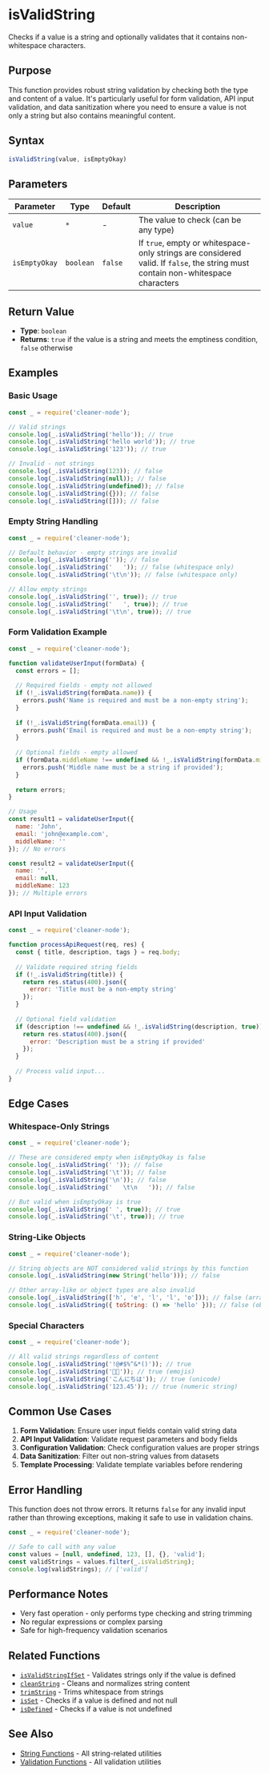 # isValidString

Checks if a value is a string and optionally validates that it contains non-whitespace characters.

## Purpose

This function provides robust string validation by checking both the type and content of a value. It's particularly useful for form validation, API input validation, and data sanitization where you need to ensure a value is not only a string but also contains meaningful content.

## Syntax

```javascript
isValidString(value, isEmptyOkay)
```

## Parameters

| Parameter | Type | Default | Description |
|-----------|------|---------|-------------|
| `value` | `*` | - | The value to check (can be any type) |
| `isEmptyOkay` | `boolean` | `false` | If `true`, empty or whitespace-only strings are considered valid. If `false`, the string must contain non-whitespace characters |

## Return Value

- **Type**: `boolean`
- **Returns**: `true` if the value is a string and meets the emptiness condition, `false` otherwise

## Examples

### Basic Usage

```javascript
const _ = require('cleaner-node');

// Valid strings
console.log(_.isValidString('hello')); // true
console.log(_.isValidString('hello world')); // true
console.log(_.isValidString('123')); // true

// Invalid - not strings
console.log(_.isValidString(123)); // false
console.log(_.isValidString(null)); // false
console.log(_.isValidString(undefined)); // false
console.log(_.isValidString({})); // false
console.log(_.isValidString([])); // false
```

### Empty String Handling

```javascript
const _ = require('cleaner-node');

// Default behavior - empty strings are invalid
console.log(_.isValidString('')); // false
console.log(_.isValidString('   ')); // false (whitespace only)
console.log(_.isValidString('\t\n')); // false (whitespace only)

// Allow empty strings
console.log(_.isValidString('', true)); // true
console.log(_.isValidString('   ', true)); // true
console.log(_.isValidString('\t\n', true)); // true
```

### Form Validation Example

```javascript
const _ = require('cleaner-node');

function validateUserInput(formData) {
  const errors = [];
  
  // Required fields - empty not allowed
  if (!_.isValidString(formData.name)) {
    errors.push('Name is required and must be a non-empty string');
  }
  
  if (!_.isValidString(formData.email)) {
    errors.push('Email is required and must be a non-empty string');
  }
  
  // Optional fields - empty allowed
  if (formData.middleName !== undefined && !_.isValidString(formData.middleName, true)) {
    errors.push('Middle name must be a string if provided');
  }
  
  return errors;
}

// Usage
const result1 = validateUserInput({
  name: 'John',
  email: 'john@example.com',
  middleName: ''
}); // No errors

const result2 = validateUserInput({
  name: '',
  email: null,
  middleName: 123
}); // Multiple errors
```

### API Input Validation

```javascript
const _ = require('cleaner-node');

function processApiRequest(req, res) {
  const { title, description, tags } = req.body;
  
  // Validate required string fields
  if (!_.isValidString(title)) {
    return res.status(400).json({ 
      error: 'Title must be a non-empty string' 
    });
  }
  
  // Optional field validation
  if (description !== undefined && !_.isValidString(description, true)) {
    return res.status(400).json({ 
      error: 'Description must be a string if provided' 
    });
  }
  
  // Process valid input...
}
```

## Edge Cases

### Whitespace-Only Strings

```javascript
const _ = require('cleaner-node');

// These are considered empty when isEmptyOkay is false
console.log(_.isValidString(' ')); // false
console.log(_.isValidString('\t')); // false
console.log(_.isValidString('\n')); // false
console.log(_.isValidString('   \t\n   ')); // false

// But valid when isEmptyOkay is true
console.log(_.isValidString(' ', true)); // true
console.log(_.isValidString('\t', true)); // true
```

### String-Like Objects

```javascript
const _ = require('cleaner-node');

// String objects are NOT considered valid strings by this function
console.log(_.isValidString(new String('hello'))); // false

// Other array-like or object types are also invalid
console.log(_.isValidString(['h', 'e', 'l', 'l', 'o'])); // false (array)
console.log(_.isValidString({ toString: () => 'hello' })); // false (object)
```

### Special Characters

```javascript
const _ = require('cleaner-node');

// All valid strings regardless of content
console.log(_.isValidString('!@#$%^&*()')); // true
console.log(_.isValidString('🚀🎉')); // true (emojis)
console.log(_.isValidString('こんにちは')); // true (unicode)
console.log(_.isValidString('123.45')); // true (numeric string)
```

## Common Use Cases

1. **Form Validation**: Ensure user input fields contain valid string data
2. **API Input Validation**: Validate request parameters and body fields
3. **Configuration Validation**: Check configuration values are proper strings
4. **Data Sanitization**: Filter out non-string values from datasets
5. **Template Processing**: Validate template variables before rendering

## Error Handling

This function does not throw errors. It returns `false` for any invalid input rather than throwing exceptions, making it safe to use in validation chains.

```javascript
const _ = require('cleaner-node');

// Safe to call with any value
const values = [null, undefined, 123, [], {}, 'valid'];
const validStrings = values.filter(_.isValidString);
console.log(validStrings); // ['valid']
```

## Performance Notes

- Very fast operation - only performs type checking and string trimming
- No regular expressions or complex parsing
- Safe for high-frequency validation scenarios

## Related Functions

- [`isValidStringIfSet`](./is-valid-string-ifset.md) - Validates strings only if the value is defined
- [`cleanString`](./clean-string.md) - Cleans and normalizes string content
- [`trimString`](./trim-string.md) - Trims whitespace from strings
- [`isSet`](./is-set.md) - Checks if a value is defined and not null
- [`isDefined`](./is-defined.md) - Checks if a value is not undefined

## See Also

- [String Functions](./README.md#string-functions) - All string-related utilities
- [Validation Functions](./README.md#validation-functions) - All validation utilities 